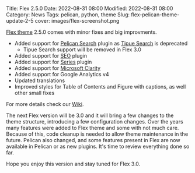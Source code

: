 Title: Flex 2.5.0
Date: 2022-08-31 08:00
Modified: 2022-08-31 08:00
Category: News
Tags: pelican, python, theme
Slug: flex-pelican-theme-update-2-5
cover: images/flex-screenshot.png

[Flex theme](https://github.com/alexandrevicenzi/Flex) 2.5.0 comes with minor fixes and big improvments.

- Added support for [Pelican Search](https://github.com/pelican-plugins/search) plugin as [Tipue Search](https://github.com/getpelican/pelican-plugins/tree/master/tipue_search) is deprecated
    - Tipue Search support will be removed in Flex 3.0
- Added support for [SEO](https://github.com/pelican-plugins/seo) plugin
- Added support for [Series](https://github.com/pelican-plugins/series) plugin
- Added support for [Microsoft Clarity](https://clarity.microsoft.com/)
- Added support for Google Analytics v4
- Updated translations
- Improved styles for Table of Contents and Figure with captions, as well other small fixes

For more details check our [Wiki](https://github.com/alexandrevicenzi/Flex/wiki).

The next Flex version will be 3.0 and it will bring a few changes to the theme structure, introducing a few configuration changes.
Over the years many features were added to Flex theme and some with not much care.
Because of this, code cleanup is needed to allow theme maintenance in the future.
Pelican also changed, and some features present in Flex are now available in Pelican or as new plugins. It's time to review everything done so far.

Hope you enjoy this version and stay tuned for Flex 3.0.
